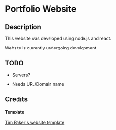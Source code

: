# Portfolio Website

## Description

This website was developed using node.js and react.

Website is currently undergoing development.


## TODO

- Servers?

- Needs URL/Domain name

## Credits

#### Template

<a href="https://www.styleshout.com/free-templates/ceevee/">Tim Baker's website template</a>
